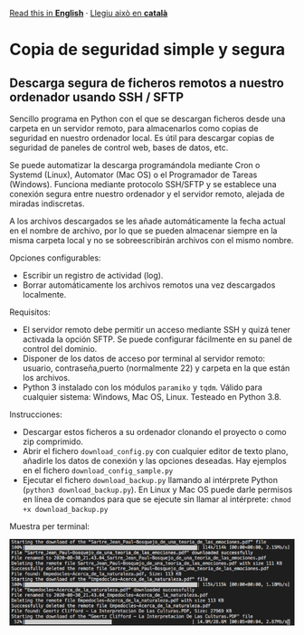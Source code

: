 [Read this in **English**](README.md) · [Llegiu això en **català**](README.ca.md)

# Copia de seguridad simple y segura
## Descarga segura de ficheros remotos a nuestro ordenador usando SSH / SFTP

Sencillo programa en Python con el que se descargan ficheros desde una carpeta en un servidor remoto, para almacenarlos como copias de seguridad en nuestro ordenador local.  Es útil para descargar copias de seguridad de paneles de control web, bases de datos, etc. 

Se puede automatizar la descarga programándola mediante Cron o Systemd (Linux), Automator (Mac OS) o el Programador de Tareas (Windows). Funciona mediante protocolo SSH/SFTP y se establece una conexión segura entre nuestro ordenador y el servidor remoto, alejada de miradas indiscretas.

A los archivos descargados se les añade automáticamente la fecha actual en el nombre de archivo, por lo que se pueden almacenar siempre en la misma carpeta local y no se sobreescribirán archivos con el mismo nombre.

Opciones configurables:

- Escribir un registro de actividad (log).
- Borrar automáticamente los archivos remotos una vez descargados localmente.

Requisitos:

- El servidor remoto debe permitir un acceso mediante SSH y quizá tener activada la opción SFTP. Se puede configurar fácilmente en su panel de control del dominio.
- Disponer de los datos de acceso por terminal al servidor remoto: usuario, contraseña,puerto (normalmente 22) y carpeta en la que están los archivos.
- Python 3 instalado con los módulos `paramiko` y `tqdm`. Válido para cualquier sistema: Windows, Mac OS, Linux. Testeado en Python 3.8.

Instrucciones:

- Descargar estos ficheros a su ordenador clonando el proyecto o como zip comprimido.
- Abrir el fichero `download_config.py` con cualquier editor de texto plano, añadirle los datos de conexión y las opciones deseadas. Hay ejemplos en el fichero `download_config_sample.py`
- Ejecutar el fichero `download_backup.py` llamando al intérprete Python (`python3 download_backup.py`). En Linux y Mac OS puede darle permisos en línea de comandos para que se ejecute sin llamar al intérprete: `chmod +x download_backup.py`

Muestra per terminal:

![copia de pantalla](screenshot_ssd.png)
